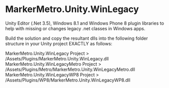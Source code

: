 MarkerMetro.Unity.WinLegacy
==============================

Unity Editor (.Net 3.5), Windows 8.1 and Windows Phone 8 plugin libraries to help with missing or changes legacy .net classes in Windows apps. 

Build the solution and copy the resultant dlls into the following folder structure in your Unity project EXACTLY as follows:

MarkerMetro.Unity.WinLegacy Project > /Assets/Plugins/MarkerMetro.Unity.WinLegacy.dll
MarkerMetro.Unity.WinLegacyMetro Project > /Assets/Plugins/Metro/MarkerMetro.Unity.WinLegacyMetro.dll
MarkerMetro.Unity.WinLegacyWP8 Project > /Assets/Plugins/WP8/MarkerMetro.Unity.WinLegacyWP8.dll


